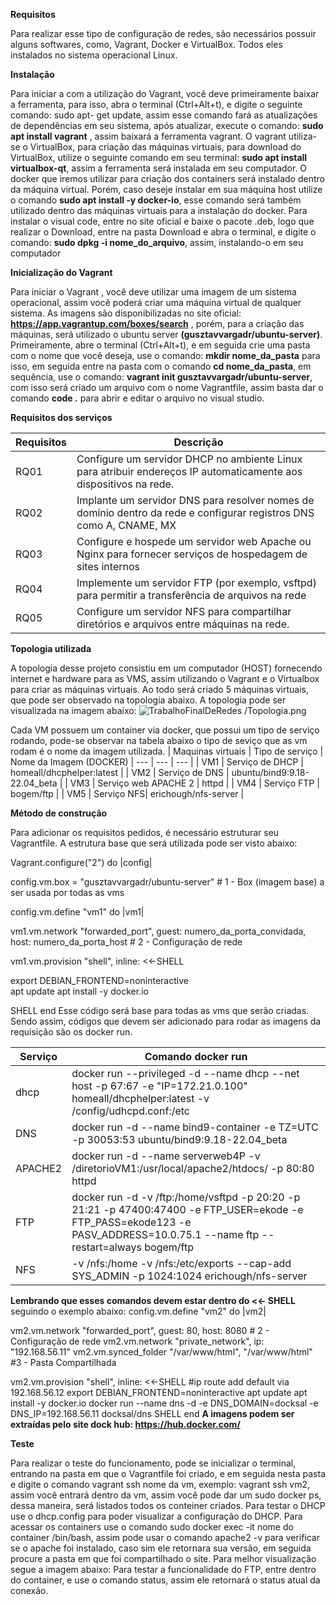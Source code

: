 **Requisitos**

Para realizar esse tipo de configuração de redes, são necessários possuir alguns softwares, como, Vagrant, Docker e VirtualBox. Todos eles instalados no sistema operacional Linux.

**Instalação**

Para iniciar a com a utilização do Vagrant, você deve primeiramente baixar a ferramenta, para isso, abra o terminal (Ctrl+Alt+t), e digite o seguinte comando: sudo apt- get update, assim esse comando fará as atualizações de dependências em seu sistema, após atualizar, execute o comando: **sudo apt install vagrant** , assim baixará a ferramenta vagrant. O vagrant utiliza-se o VirtualBox, para criação das máquinas virtuais, para download do VirtualBox, utilize o seguinte comando em seu terminal: **sudo apt install virtualbox-qt**, assim a ferramenta será instalada em seu computador. O docker que iremos utilizar para criação dos containers será instalado dentro da máquina virtual. Porém, caso deseje instalar em sua máquina host utilize o comando **sudo apt install -y docker-io**, esse comando será também utilizado dentro das máquinas virtuais para a instalação do docker. Para instalar o visual code,  entre no site oficial e baixe o pacote .deb, logo que realizar o Download, entre na pasta Download e abra o terminal, e digite o comando: **sudo dpkg -i nome_do_arquivo**, assim, instalando-o em seu computador

**Inicialização do Vagrant**

Para iniciar o Vagrant , você deve utilizar uma imagem de um sistema operacional, assim você poderá criar uma máquina virtual de qualquer sistema. As imagens são disponibilizadas no site oficial: **https://app.vagrantup.com/boxes/search** , porém, para a criação das máquinas, será utilizado o ubuntu server **(gusztavvargadr/ubuntu-server)**. Primeiramente, abre o terminal (Ctrl+Alt+t), e em seguida crie uma pasta com o nome que você deseja, use o comando: **mkdir nome_da_pasta** para isso, em seguida entre na pasta com o comando **cd nome_da_pasta**, em sequência, use o comando: **vagrant init gusztavvargadr/ubuntu-server**, com isso será criado um arquivo com o nome Vagrantfile, assim basta dar o comando **code .** para abrir e editar o arquivo no visual studio.

**Requisitos dos serviços** 

|Requisitos|Descrição                                                                                                       |
| ---  | --------------------------------------------------------------------------------------------------------------------- |
| RQ01 | Configure um servidor DHCP no ambiente Linux para atribuir endereços IP automaticamente aos dispositivos na rede.  |
| RQ02 | Implante um servidor DNS para resolver nomes de domínio dentro da rede e configurar registros DNS como A, CNAME, MX |
| RQ03 | Configure e hospede um servidor web Apache ou Nginx para fornecer serviços de hospedagem de sites internos          |
| RQ04 | Implemente um servidor FTP (por exemplo, vsftpd) para permitir a transferência de arquivos na rede                  |
| RQ05 | Configure um servidor NFS para compartilhar diretórios e arquivos entre máquinas na rede.                           |



**Topologia utilizada**

A topologia desse projeto consistiu em um computador (HOST)  fornecendo internet e hardware para as VMS, assim utilizando o Vagrant e o Virtualbox para criar as máquinas virtuais. Ao todo será criado 5 máquinas virtuais, que pode ser observado na topologia abaixo.
A topologia pode ser  visualizada na imagem abaixo: 
![ TrabalhoFinalDeRedes
/Topologia.png
](Topologia.png)

Cada VM possuem um container via docker, que possui um tipo de serviço rodando, pode-se observar na tabela abaixo o tipo de seviço que as vm rodam é o nome da imagem utilizada.
| Maquinas virtuais | Tipo de serviço | Nome da Imagem (DOCKER)
| --- | --- | --- |
| VM1 | Serviço de DHCP | homeall/dhcphelper:latest |
| VM2 | Serviço de DNS | ubuntu/bind9:9.18-22.04_beta |
| VM3 | Serviço web APACHE 2 | httpd |
| VM4 | Serviço FTP | bogem/ftp |
| VM5 | Serviço NFS| erichough/nfs-server |



**Método de construção**

Para adicionar os requisitos pedidos, é necessário estruturar seu Vagrantfile. A estrutura base que será utilizada pode ser visto abaixo: 

Vagrant.configure("2") do |config|

 config.vm.box = "gusztavvargadr/ubuntu-server"   # 1 - Box (imagem base) a ser usada por todas as vms

 config.vm.define "vm1" do |vm1|

   vm1.vm.network "forwarded_port", guest: numero_da_porta_convidada, host: numero_da_porta_host # 2  - Configuração de rede
 
   vm1.vm.provision "shell", inline: <<-SHELL

   export DEBIAN_FRONTEND=noninteractive   
   apt update
   apt install -y docker.io

   SHELL
 end
Esse código será base para todas as vms que serão criadas. Sendo assim, códigos que devem ser adicionado para rodar as imagens da requisição são os docker run.

|Serviço | Comando docker run|
|---|---|
| dhcp |docker run --privileged -d --name dhcp --net host -p 67:67 -e "IP=172.21.0.100" homeall/dhcphelper:latest -v /config/udhcpd.conf:/etc
| DNS | docker run -d --name bind9-container -e TZ=UTC -p 30053:53 ubuntu/bind9:9.18-22.04_beta |
| APACHE2 | docker run -d --name serverweb4P -v /diretorioVM1:/usr/local/apache2/htdocs/ -p 80:80 httpd |
| FTP |docker run -d -v /ftp:/home/vsftpd -p 20:20 -p 21:21 -p 47400:47400 -e FTP_USER=ekode -e FTP_PASS=ekode123 -e PASV_ADDRESS=10.0.75.1 --name ftp --restart=always bogem/ftp|
| NFS |  -v /nfs:/home -v /nfs:/etc/exports --cap-add SYS_ADMIN -p 1024:1024 erichough/nfs-server |

**Lembrando que esses comandos devem estar dentro do <<- SHELL** seguindo o exemplo abaixo:
config.vm.define "vm2" do |vm2|

   vm2.vm.network "forwarded_port", guest: 80, host: 8080 # 2  - Configuração de rede
   vm2.vm.network "private_network", ip: "192.168.56.11"
   vm2.vm.synced_folder "/var/www/html", "/var/www/html" #3 - Pasta Compartilhada
 
   vm2.vm.provision "shell", inline: <<-SHELL
     #ip route add default via 192.168.56.12
     export DEBIAN_FRONTEND=noninteractive
     apt update
     apt install -y docker.io
     docker run --name dns -d -e DNS_DOMAIN=docksal -e DNS_IP=192.168.56.11 docksal/dns
   SHELL
 end
**A imagens podem ser extraídas pelo site dock hub: https://hub.docker.com/**

**Teste**

Para realizar o teste do funcionamento, pode se inicializar o terminal, entrando na pasta em que o Vagrantfile foi criado, e em seguida nesta pasta e digite o comando vagrant ssh nome da vm, exemplo: vagrant ssh vm2, assim você entrará dentro da vm, assim você pode dar um sudo docker ps, dessa maneira, será listados todos os conteiner criados. 
Para testar o DHCP  use o dhcp.config para poder visualizar a configuração do DHCP.
Para acessar os containers use o comando sudo docker exec -it nome do container /bin/bash, assim pode usar o comando apache2 -v para verificar se o apache foi instalado, caso sim ele retornara sua versão, em seguida procure a pasta em que foi compartilhado o site. Para melhor visualização segue a imagem abaixo:
Para testar a funcionalidade do FTP, entre dentro do container, e use o comando status, assim ele retornará o status atual da conexão.




